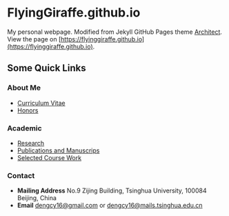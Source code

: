 # FlyingGiraffe.github.io
My personal webpage. Modified from Jekyll GitHub Pages theme [Architect](https://github.com/pietromenna/jekyll-architect-theme). <br>
View the page on [https://flyinggiraffe.github.io](https://flyinggiraffe.github.io).
## Some Quick Links
### About Me
+ [Curriculum Vitae](https://flyinggiraffe.github.io/2019/03/24/cv.html)
+ [Honors](https://flyinggiraffe.github.io/2019/03/24/honors.html)
### Academic
+ [Research](https://flyinggiraffe.github.io/2019/03/24/research.html)
+ [Publications and Manuscrips](https://flyinggiraffe.github.io/2019/03/24/pub.html)
+ [Selected Course Work](https://flyinggiraffe.github.io/2019/03/24/course.html)
### Contact
+ **Mailing Address** No.9 Zijing Building, Tsinghua University, 100084 Beijing, China 
+ **Email** dengcy16@gmail.com or dengcy16@mails.tsinghua.edu.cn

